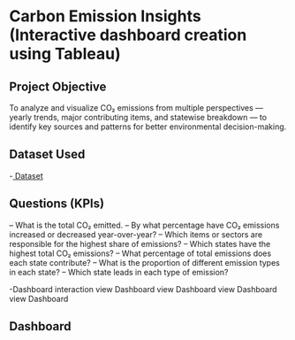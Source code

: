 # Carbon Emission Insights (Interactive dashboard creation using Tableau)
## Project Objective
To analyze and visualize CO₂ emissions from multiple perspectives — yearly trends, major contributing items, and statewise breakdown — to identify key sources and patterns for better environmental decision-making.

## Dataset Used
-<a href = "https://github.com/Farakhtar321/Data-Analysis-Dashboard/blob/main/Dashboard%2BDesign%2BData%2BSet.csv"> Dataset</a>

## Questions (KPIs)
– What is the total CO₂ emitted.
– By what percentage have CO₂ emissions increased or decreased year-over-year?
– Which items or sectors are responsible for the highest share of emissions?
– Which states have the highest total CO₂ emissions?
– What percentage of total emissions does each state contribute?
– What is the proportion of different emission types in each state?
– Which state leads in each type of emission?

-Dashboard interaction <a herf = https://github.com/Farakhtar321/Data-Analysis-Dashboard/blob/main/Carbon%20emission%20insights.png>view Dashboard</a>
                       <a herf = https://github.com/Farakhtar321/Data-Analysis-Dashboard/blob/main/Top%20CO2%20Contributors.png>view Dashboard</a>
                       <a herf = https://github.com/Farakhtar321/Data-Analysis-Dashboard/blob/main/State%20carbon%20share%20analysis.png>view Dashboard</a>
                       <a herf = https://github.com/Farakhtar321/Data-Analysis-Dashboard/blob/main/Hierarchical%20Emission%20Insights.png>view Dashboard</a>

  ## Dashboard                     
 

